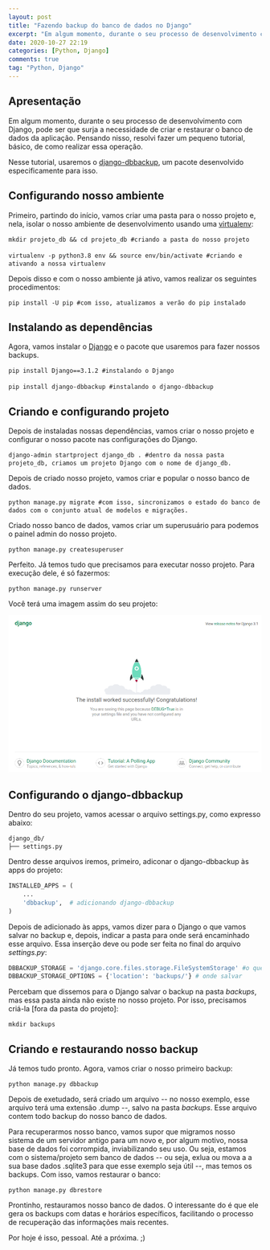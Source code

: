 ```yaml
---
layout: post
title: "Fazendo backup do banco de dados no Django"
excerpt: "Em algum momento, durante o seu processo de desenvolvimento com Django, pode ser que surja a necessidade de criar e restaurar o banco de dados da aplicação. Pensando nisso, resolvi fazer um pequeno tutorial, básico, de como realizar essa operação." 
date: 2020-10-27 22:19
categories: [Python, Django]
comments: true
tag: "Python, Django"
---
```


## Apresentação

Em algum momento, durante o seu processo de desenvolvimento com Django, pode ser que surja a necessidade de criar e restaurar o banco de dados da aplicação. Pensando nisso, resolvi fazer um pequeno tutorial, básico, de como realizar essa operação.

Nesse tutorial, usaremos o [django-dbbackup](https://github.com/django-dbbackup/django-dbbackup), um pacote desenvolvido especificamente para isso.

## Configurando nosso ambiente

Primeiro, partindo do início, vamos criar uma pasta para o nosso projeto e, nela, isolar o nosso ambiente de desenvolvimento usando uma [virtualenv](https://virtualenv.pypa.io/en/latest/index.html):

```shell
mkdir projeto_db && cd projeto_db #criando a pasta do nosso projeto

virtualenv -p python3.8 env && source env/bin/activate #criando e ativando a nossa virtualenv
```

Depois disso e com o nosso ambiente já ativo, vamos realizar os seguintes procedimentos:

```shell
pip install -U pip #com isso, atualizamos a verão do pip instalado
```

## Instalando as dependências

Agora, vamos instalar o [Django](https://www.djangoproject.com/) e o pacote que usaremos para fazer nossos backups.

```shell
pip install Django==3.1.2 #instalando o Django

pip install django-dbbackup #instalando o django-dbbackup
```

## Criando e configurando projeto

Depois de instaladas nossas dependências, vamos criar o nosso projeto e configurar o nosso pacote nas configurações do Django.

```shell
django-admin startproject django_db . #dentro da nossa pasta projeto_db, criamos um projeto Django com o nome de django_db.
```

Depois de criado nosso projeto, vamos criar e popular o nosso banco de dados.

```shell
python manage.py migrate #com isso, sincronizamos o estado do banco de dados com o conjunto atual de modelos e migrações.
```

Criado nosso banco de dados, vamos criar um superusuário para podemos o painel admin do nosso projeto.

```shell
python manage.py createsuperuser
```

Perfeito. Já temos tudo que precisamos para executar nosso projeto. Para execução dele, é só fazermos:

```shell
python manage.py runserver
```

Você terá uma imagem assim do seu projeto:

![](/img/django_db.png)

## Configurando o django-dbbackup

Dentro do seu projeto, vamos acessar o arquivo settings.py, como expresso abaixo:

```shell
django_db/
├── settings.py
```

Dentro desse arquivos iremos, primeiro, adiconar o django-dbbackup às apps do projeto:

```python
INSTALLED_APPS = (
    ...
    'dbbackup',  # adicionando django-dbbackup
)
```

Depois de adicionado às apps, vamos dizer para o Django o que vamos salvar no backup e, depois, indicar a pasta para onde será encaminhado esse arquivo. Essa inserção deve ou pode ser feita no final do arquivo _settings.py_:

```python
DBBACKUP_STORAGE = 'django.core.files.storage.FileSystemStorage' #o que salvar
DBBACKUP_STORAGE_OPTIONS = {'location': 'backups/'} # onde salvar
```

Percebam que dissemos para o Django salvar o backup na pasta _backups_, mas essa pasta ainda não existe no nosso projeto. Por isso, precisamos criá-la [fora da pasta do projeto]:

```shell
mkdir backups
```

## Criando e restaurando nosso backup

Já temos tudo pronto. Agora, vamos criar o nosso primeiro backup:

```shell
python manage.py dbbackup
```

Depois de exetudado, será criado um arquivo -- no nosso exemplo, esse arquivo terá uma extensão .dump --, salvo na pasta _backups_. Esse arquivo contem todo backup do nosso banco de dados.

Para recuperarmos nosso banco, vamos supor que migramos nosso sistema de um servidor antigo para um novo e, por algum motivo, nossa base de dados foi corrompida, inviabilizando seu uso. Ou seja, estamos com o sistema/projeto sem banco de dados -- ou seja, exlua ou mova a a sua base dados .sqlite3 para que esse exemplo seja útil --, mas temos os backups. Com isso, vamos restaurar o banco:

```shell
python manage.py dbrestore
```

Prontinho, restauramos nosso banco de dados. O interessante do é que ele gera os backups com datas e horários específicos, facilitando o processo de recuperação das informações mais recentes.

Por hoje é isso, pessoal. Até a próxima. ;)